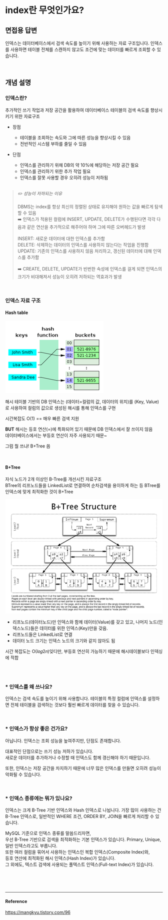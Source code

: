 # index란 무엇인가요?

## 면접용 답변
인덱스는 데이터베이스에서 검색 속도를 높이기 위해 사용하는 자료 구조입니다. 
인덱스를 사용하면 테이블 전체를 스캔하지 않고도 조건에 맞는 데이터를 빠르게 조회할 수 있습니다.


<br>


## 개념 설명

### 인덱스란?

추가적인 쓰기 작업과 저장 공간을 활용하여 데이터베이스 테이블의 검색 속도를 향상시키기 위한 자료구조

- 장점
  - 테이블을 조회하는 속도와 그에 따른 성능을 향상시킬 수 있음
  - 전반적인 시스템 부하를 줄일 수 있음
- 단점 
  - 인덱스를 관리하기 위헤 DB의 약 10%에 해당하는 저장 공간 필요
  - 인덱스를 관리하기 위한 추가 작업 필요
  - 인덱스를 잘못 사용할 경우 오히려 성능이 저하됨
    
  <br>

> _✏️ 성능이 저하되는 이유_ <br><br>
DBMS는 index를 항상 최신의 정렬된 상태로 유지해야 원하는 값을 빠르게 탐색할 수 있음 <br>
➡️ 인덱스가 적용된 컬럼에 INSERT, UPDATE, DELETE가 수행된다면 각각 다음과 같은 연산을 추가적으로 해주어야 하며 그에 따른 오버헤드가 발생
<br> <br>INSERT: 새로운 데이터에 대한 인덱스를 추가함
<br> DELETE: 삭제하는 데이터의 인덱스를 사용하지 않는다는 작업을 진행함
<br> UPDATE: 기존의 인덱스를 사용하지 않음 처리하고, 갱신된 데이터에 대해 인덱스를 추가함
<br><br>  ➡️  CREATE, DELETE, UPDATE가 빈번한 속성에 인덱스를 걸게 되면 인덱스의 크기가 비대해져서 성능이 오히려 저하되는 역효과가 발생


<br>

### 인덱스 자료 구조


#### Hash table

![img.png](img/img.png)

해시 테이블 기반의 DB 인덱스는 (데이터=컬럼의 값, 데이터의 위치)를 (Key, Value)로 사용하여 컬럼의 값으로 생성된 해시를 통해 인덱스를 구현

시간복잡도 O(1) == 매우 빠른 검색 지원

**BUT** 해시는 등호 연산(=)에 특화되어 있기 때문에 DB 인덱스에서 잘 쓰이지 않음  <br>
데이터베이스에서는 부등호 연산이 자주 사용되기 때문~

그럼 뭘 쓰냐! B+Tree 씀

<br>

#### B+Tree

자식 노드가 2개 이상인 B-Tree를 개선시킨 자료구조 <br>
BTree의 리프노드들을 LinkedList로 연결하여 순차검색을 용이하게 하는 등 BTree를 인덱스에 맞게 최적화한 것이 B+Tree

![img_1.png](img/img_1.png)

- 리프노드(데이터노드)만 인덱스와 함께 데이터(Value)를 갖고 있고, 나머지 노드(인덱스노드)들은 데이터를 위한 인덱스(Key)만을 갖음.
- 리프노드들은 LinkedList로 연결
- 데이터 노드 크기는 인덱스 노드의 크기와 같지 않아도 됨

시간 복잡도는 O(𝑙𝑜𝑔2𝑛)잊디만, 부등호 연산히 가능하기 때문에 해시테이블보다 인덱싱에 적합 



<br><br>


### * 인덱스를 왜 쓰나요?

인덱스는 검색 속도를 높이기 위해 사용합니다. 
테이블의 특정 컬럼에 인덱스를 설정하면 전체 테이블을 검색하는 것보다 훨씬 빠르게 데이터를 찾을 수 있습니다.

<br>

### * 인덱스가 항상 좋은 건가요?

아닙니다. 인덱스는 조회 성능을 높여주지만, 단점도 존재합니다.

대표적인 단점으로는 쓰기 성능 저하가 있습니다.<br>
새로운 데이터를 추가하거나 수정할 때 인덱스도 함께 갱신해야 하기 때문입니다.

또한, 인덱스는 저장 공간을 차지하기 때문에 너무 많은 인덱스를 만들면 오히려 성능이 악화될 수 있습니다.

<br>

### * 인덱스 종류에는 뭐가 있나요?

인덱스는 크게 B-Tree 기반 인덱스와 Hash 인덱스로 나뉩니다.
가장 많이 사용하는 건 B-Tree 인덱스로, 일반적인 WHERE 조건, ORDER BY, JOIN을 빠르게 처리할 수 있습니다.

MySQL 기준으로 인덱스 종류를 말씀드리자면, <br>
우선 B-Tree 기반으로 검색을 최적화하는 기본 인덱스가 있습니다. Primary, Unique, 일반 인덱스라고도 부릅니다. <br>
또한 여러 컬럼을 묶어서 사용하는 인덱스인 복합 인덱스(Composite Index)와, <br>
등호 연산에 최적화된 해시 인덱스(Hash Index)가 있습니다.   <br>
그 외에도, 텍스트 검색에 사용되는 풀텍스트 인덱스(Full-text Index)가 있습니다. 

<br>
<br>
<br>

---
#### Reference

https://mangkyu.tistory.com/96